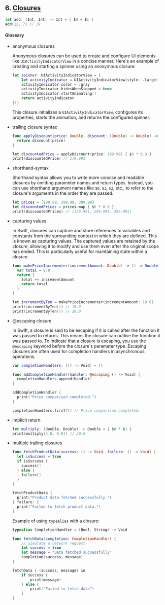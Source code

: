 ## 6. [Closures](https://docs.swift.org/swift-book/LanguageGuide/Closures.html)

   ```swift 
   let add: (Int, Int) -> Int = { $0 + $1 }
   add(12, 7) // 19
   ```
   
     
   #### Glossary
  * anonymous closures

    Anonymous closures can be used to create and configure UI elements like `UIActivityIndicatorView` in a concise manner. Here's an example of creating and starting a spinner using an anonymous closure:

    ```swift
    let spinner: UIActivityIndicatorView = {
        let activityIndicator = UIActivityIndicatorView(style: .large)
        activityIndicator.color = .gray
        activityIndicator.hidesWhenStopped = true
        activityIndicator.startAnimating()
        return activityIndicator
    }()
    ```

    This closure initializes a `UIActivityIndicatorView`, configures its properties, starts the animation, and returns the configured spinner.
   
  * trailing closure syntax
    ```swift
    func applyDiscount(price: Double, discount: (Double) -> Double) -> Double {
      return discount(price)
    }

    let discountedPrice = applyDiscount(price: 199.99) { $0 * 0.9 }
    print(discountedPrice) // 179.991
    ```

  * shorthand-syntax

    Shorthand syntax allows you to write more concise and readable closures by omitting parameter names and return types. Instead, you can use shorthand argument names like `$0`, `$1`, `$2`, etc., to refer to the closure's arguments in the order they are passed.

    ```swift
    let prices = [199.99, 299.99, 399.99]
    let discountedPrices = prices.map { $0 * 0.9 }
    print(discountedPrices) // [179.991, 269.991, 359.991]
    ```

  * capturing values

    In Swift, closures can capture and store references to variables and constants from the surrounding context in which they are defined. This is known as capturing values. The captured values are retained by the closure, allowing it to modify and use them even after the original scope has ended. This is particularly useful for maintaining state within a closure.

    ```swift
    func makePriceIncrementer(incrementAmount: Double) -> () -> Double {
      var total = 0.0
      return {
        total += incrementAmount
        return total
      }
    }

    let incrementByTen = makePriceIncrementer(incrementAmount: 10.0)
    print(incrementByTen()) // 10.0
    print(incrementByTen()) // 20.0
    ```
  * @escaping closure

    In Swift, a closure is said to be escaping if it is called after the function it was passed to returns. This means the closure can outlive the function it was passed to. To indicate that a closure is escaping, you use the `@escaping` keyword before the closure's parameter type. Escaping closures are often used for completion handlers in asynchronous operations.

    ```swift
    var completionHandlers: [() -> Void] = []

    func addCompletionHandler(handler: @escaping () -> Void) {
      completionHandlers.append(handler)
    }

    addCompletionHandler {
      print("Price comparison completed.")
    }

    completionHandlers.first?() // Price comparison completed.
    ```

  * implicit return
    ```swift
    let multiply: (Double, Double) -> Double = { $0 * $1 }
    print(multiply(4.0, 5.0)) // 20.0
    ```

  * multiple trailing closures
    ```swift
    func fetchProductData(success: () -> Void, failure: () -> Void) {
      let isSuccess = true
      if isSuccess {
        success()
      } else {
        failure()
      }
    }

    fetchProductData {
      print("Product data fetched successfully.")
    } failure: {
      print("Failed to fetch product data.")
    }
    ```

    Example of using `typealias` with a closure:
    ```swift
    typealias CompletionHandler = (Bool, String) -> Void

    func fetchData(completion: CompletionHandler) {
        // Simulate a network request
        let success = true
        let message = "Data fetched successfully"
        completion(success, message)
    }

    fetchData { (success, message) in
        if success {
            print(message)
        } else {
            print("Failed to fetch data")
        }
    }
    ```